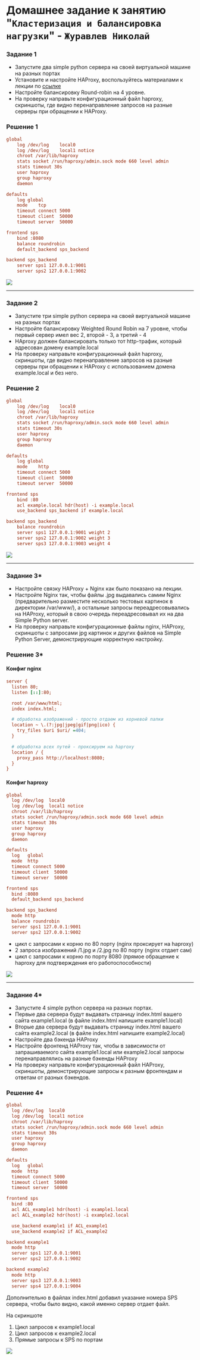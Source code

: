 # Домашнее задание к занятию "`Кластеризация и балансировка нагрузки`" - `Журавлев Николай`

### Задание 1
- Запустите два simple python сервера на своей виртуальной машине на разных портах
- Установите и настройте HAProxy, воспользуйтесь материалами к лекции по [ссылке](2/)
- Настройте балансировку Round-robin на 4 уровне.
- На проверку направьте конфигурационный файл haproxy, скриншоты, где видно перенаправление запросов на разные серверы при обращении к HAProxy.

### Решение 1
```ini 
global
    log /dev/log	local0
    log /dev/log	local1 notice
    chroot /var/lib/haproxy
    stats socket /run/haproxy/admin.sock mode 660 level admin
    stats timeout 30s
    user haproxy
    group haproxy
    daemon

defaults
    log	global
    mode	tcp
    timeout connect 5000
    timeout client  50000
    timeout server  50000

frontend sps
    bind :8080
    balance roundrobin
    default_backend sps_backend

backend sps_backend
    server sps1 127.0.0.1:9001
    server sps2 127.0.0.1:9002
```
![](./img/10-02-01-01.png)


---

### Задание 2
- Запустите три simple python сервера на своей виртуальной машине на разных портах
- Настройте балансировку Weighted Round Robin на 7 уровне, чтобы первый сервер имел вес 2, второй - 3, а третий - 4
- HAproxy должен балансировать только тот http-трафик, который адресован домену example.local
- На проверку направьте конфигурационный файл haproxy, скриншоты, где видно перенаправление запросов на разные серверы при обращении к HAProxy c использованием домена example.local и без него.

### Решение 2

```ini
global
    log /dev/log	local0
    log /dev/log	local1 notice
    chroot /var/lib/haproxy
    stats socket /run/haproxy/admin.sock mode 660 level admin
    stats timeout 30s
    user haproxy
    group haproxy
    daemon

defaults
    log	global
    mode	http
    timeout connect 5000
    timeout client  50000
    timeout server  50000

frontend sps
    bind :80
    acl example.local hdr(host) -i example.local
    use_backend sps_backend if example.local

backend sps_backend
    balance roundrobin
    server sps1 127.0.0.1:9001 weight 2
    server sps2 127.0.0.1:9002 weight 3
    server sps3 127.0.0.1:9003 weight 4
```
![](./img/10-02-02-01.png)

---

### Задание 3*
- Настройте связку HAProxy + Nginx как было показано на лекции.
- Настройте Nginx так, чтобы файлы .jpg выдавались самим Nginx (предварительно разместите несколько тестовых картинок в директории /var/www/), а остальные запросы переадресовывались на HAProxy, который в свою очередь переадресовывал их на два Simple Python server.
- На проверку направьте конфигурационные файлы nginx, HAProxy, скриншоты с запросами jpg картинок и других файлов на Simple Python Server, демонстрирующие корректную настройку.

### Решение 3*

#### Конфиг nginx
```ini
server {
  listen 80;
  listen [::]:80;

  root /var/www/html;
  index index.html;

  # обработка изображений - просто отдаем из корневой папки
  location ~ \.(?:jpg|jpeg|gif|png|ico) {
    try_files $uri $uri/ =404;
  }

  # обработка всех путей - проксируем на haproxy
  location / {
    proxy_pass http://localhost:8080;
  }
}
```

#### Конфиг haproxy
```ini
global
  log /dev/log	local0
  log /dev/log	local1 notice
  chroot /var/lib/haproxy
  stats socket /run/haproxy/admin.sock mode 660 level admin
  stats timeout 30s
  user haproxy
  group haproxy
  daemon

defaults
  log	global
  mode	http
  timeout connect 5000
  timeout client  50000
  timeout server  50000

frontend sps
  bind :8080
  default_backend sps_backend

backend sps_backend
  mode http
  balance roundrobin
  server sps1 127.0.0.1:9001
  server sps2 127.0.0.1:9002
```


* цикл с запросами к корню по 80 порту (nginx проксирует на haproxy)
* 2 запроса изображений /1.jpg и /2.jpg по 80 порту (nginx отдает сам)
* цикл с запросами к корню по порту 8080 (прямое обращение к haproxy для подтверждения его работоспособности)
  
![](./img/10-02-03-01.png)

---

### Задание 4*
- Запустите 4 simple python сервера на разных портах.
- Первые два сервера будут выдавать страницу index.html вашего сайта example1.local (в файле index.html напишите example1.local)
- Вторые два сервера будут выдавать страницу index.html вашего сайта example2.local (в файле index.html напишите example2.local)
- Настройте два бэкенда HAProxy
- Настройте фронтенд HAProxy так, чтобы в зависимости от запрашиваемого сайта example1.local или example2.local запросы перенаправлялись на разные бэкенды HAProxy
- На проверку направьте конфигурационный файл HAProxy, скриншоты, демонстрирующие запросы к разным фронтендам и ответам от разных бэкендов.

### Решение 4*

```ini
global
  log /dev/log	local0
  log /dev/log	local1 notice
  chroot /var/lib/haproxy
  stats socket /run/haproxy/admin.sock mode 660 level admin
  stats timeout 30s
  user haproxy
  group haproxy
  daemon

defaults
  log	global
  mode	http
  timeout connect 5000
  timeout client  50000
  timeout server  50000

frontend sps
  bind :80
  acl ACL_example1 hdr(host) -i example1.local
  acl ACL_example2 hdr(host) -i example2.local

  use_backend example1 if ACL_example1
  use_backend example2 if ACL_example2

backend example1
  mode http
  server sps1 127.0.0.1:9001
  server sps2 127.0.0.1:9002

backend example2
  mode http
  server sps3 127.0.0.1:9003
  server sps4 127.0.0.1:9004
```

Дополнительно в файлах index.html добавил указание номера SPS сервера, чтобы было видно, какой именно сервер отдает файл.

На скриншоте
  1. Цикл запросов к example1.local
  1. Цикл запросов к example2.local
  1. Прямые запросы к SPS по портам 

![](./img/10-02-04-01.png)